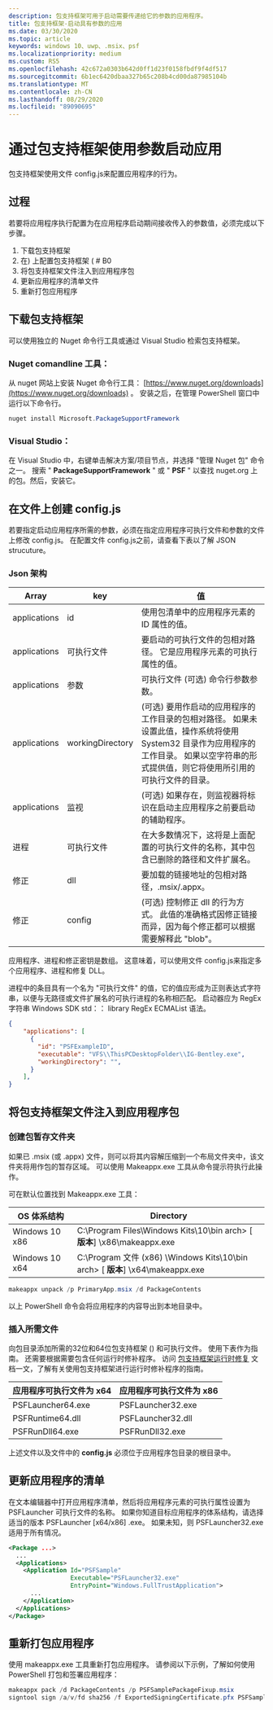 ```yaml
---
description: 包支持框架可用于启动需要传递给它的参数的应用程序。
title: 包支持框架-启动具有参数的应用
ms.date: 03/30/2020
ms.topic: article
keywords: windows 10、uwp、.msix、psf
ms.localizationpriority: medium
ms.custom: RS5
ms.openlocfilehash: 42c672a0303b642d0ff1d23f0158fbdf9f4df517
ms.sourcegitcommit: 6b1ec6420dbaa327b65c208b4cd00da87985104b
ms.translationtype: MT
ms.contentlocale: zh-CN
ms.lasthandoff: 08/29/2020
ms.locfileid: "89090695"
---
```

# <a name="launch-apps-with-parameters-through-package-support-framework"></a>通过包支持框架使用参数启动应用
包支持框架使用文件 config.js来配置应用程序的行为。

## <a name="proceedure"></a>过程
若要将应用程序执行配置为在应用程序启动期间接收传入的参数值，必须完成以下步骤。 

1. 下载包支持框架
1. 在) 上配置包支持框架 ( # B0
1. 将包支持框架文件注入到应用程序包
1. 更新应用程序的清单文件
1. 重新打包应用程序

## <a name="download-the-package-support-framework"></a>下载包支持框架
可以使用独立的 Nuget 命令行工具或通过 Visual Studio 检索包支持框架。

### <a name="nuget-comandline-tool"></a>Nuget comandline 工具：
从 nuget 网站上安装 Nuget 命令行工具： [https://www.nuget.org/downloads](https://www.nuget.org/downloads) 。 安装之后，在管理 PowerShell 窗口中运行以下命令行。

``` powershell
nuget install Microsoft.PackageSupportFramework
```

### <a name="visual-studio"></a>Visual Studio：
在 Visual Studio 中，右键单击解决方案/项目节点，并选择 "管理 Nuget 包" 命令之一。 搜索 " **PackageSupportFramework** " 或 " **PSF** " 以查找 nuget.org 上的包。然后，安装它。


## <a name="create-the-configjson-file"></a>在文件上创建 config.js

若要指定启动应用程序所需的参数，必须在指定应用程序可执行文件和参数的文件上修改 config.js。 在配置文件 config.js之前，请查看下表以了解 JSON strucuture。

### <a name="json-schema"></a>Json 架构

|Array          | key               | 值  |
|---------------|-------------------|--------|
| applications  | id                | 使用包清单中的应用程序元素的 ID 属性的值。|
| applications  | 可执行文件        | 要启动的可执行文件的包相对路径。 它是应用程序元素的可执行属性的值。 |
| applications  | 参数         | 可执行文件 (可选) 命令行参数参数。 |
| applications  | workingDirectory  |  (可选) 要用作启动的应用程序的工作目录的包相对路径。 如果未设置此值，操作系统将使用 System32 目录作为应用程序的工作目录。 如果以空字符串的形式提供值，则它将使用所引用的可执行文件的目录。 |
| applications  | 监视           |  (可选) 如果存在，则监视器将标识在启动主应用程序之前要启动的辅助程序。 |
| 进程     | 可执行文件        | 在大多数情况下，这将是上面配置的可执行文件的名称，其中包含已删除的路径和文件扩展名。 |
| 修正        | dll               | 要加载的链接地址的包相对路径，.msix/.appx。 |
| 修正        | config            |  (可选) 控制修正 dll 的行为方式。 此值的准确格式因修正链接而异，因为每个修正都可以根据需要解释此 "blob"。|

应用程序、进程和修正密钥是数组。 这意味着，可以使用文件 config.js来指定多个应用程序、进程和修复 DLL。

进程中的条目具有一个名为 "可执行文件" 的值，它的值应形成为正则表达式字符串，以便与无路径或文件扩展名的可执行进程的名称相匹配。 启动器应为 RegEx 字符串 Windows SDK std：： library RegEx ECMAList 语法。

``` json
{
    "applications": [
      {
        "id": "PSFExampleID",
        "executable": "VFS\\ThisPCDesktopFolder\\IG-Bentley.exe",
        "workingDirectory": "",
      }
    ],
}
```

## <a name="inject-the-package-support-framework-files-to-the-application-package"></a>将包支持框架文件注入到应用程序包

### <a name="create-the-package-staging-folder"></a>创建包暂存文件夹
如果已 .msix (或 .appx) 文件，则可以将其内容解压缩到一个布局文件夹中，该文件夹将用作包的暂存区域。 可以使用 Makeappx.exe 工具从命令提示符执行此操作。

可在默认位置找到 Makeappx.exe 工具：

| OS 体系结构 | Directory                                                   |
|-----------------|-------------------------------------------------------------|
| Windows 10 x86  | C:\Program Files\Windows Kits\10\bin arch> \[ **版本**] \x86\makeappx.exe       |
| Windows 10 x64  | C:\Program 文件 (x86) \Windows Kits\10\bin arch> \[ **版本**] \x64\makeappx.exe |

```powershell
makeappx unpack /p PrimaryApp.msix /d PackageContents
```

以上 PowerShell 命令会将应用程序的内容导出到本地目录中。

### <a name="inject-required-files"></a>插入所需文件
向包目录添加所需的32位和64位包支持框架 () 和可执行文件。 使用下表作为指南。 还需要根据需要包含任何运行时修补程序。 访问 [包支持框架运行时修复](./package-support-framework.md) 文档一文，了解有关使用包支持框架进行运行时修补程序的指南。

| 应用程序可执行文件为 x64 | 应用程序可执行文件为 x86     |
|-------------------------------|-----------------------------------|
| PSFLauncher64.exe             | PSFLauncher32.exe                 |
| PSFRuntime64.dll              | PSFLauncher32.dll                 |
| PSFRunDll64.exe               | PSFRunDll32.exe                   |

上述文件以及文件中的 **config.js** 必须位于应用程序包目录的根目录中。


## <a name="update-the-applications-manifest"></a>更新应用程序的清单
在文本编辑器中打开应用程序清单，然后将应用程序元素的可执行属性设置为 PSFLauncher 可执行文件的名称。 如果你知道目标应用程序的体系结构，请选择适当的版本 PSFLauncher [x64/x86] .exe。 如果未知，则 PSFLauncher32.exe 适用于所有情况。

```xml
<Package ...>
  ...
  <Applications>
    <Application Id="PSFSample"
                 Executable="PSFLauncher32.exe"
                 EntryPoint="Windows.FullTrustApplication">
      ...
    </Application>
  </Applications>
</Package>
```

## <a name="re-package-the-application"></a>重新打包应用程序

使用 makeappx.exe 工具重新打包应用程序。 请参阅以下示例，了解如何使用 PowerShell 打包和签署应用程序：

``` powershell
makeappx pack /d PackageContents /p PSFSamplePackageFixup.msix
signtool sign /a/v/fd sha256 /f ExportedSigningCertificate.pfx PSFSamplePackageFixup.msix
```
